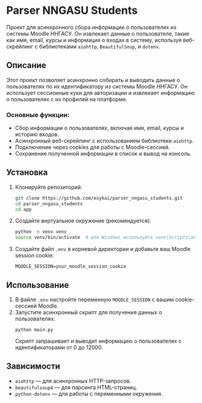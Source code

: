 # Parser NNGASU Students

Проект для асинхронного сбора информации о пользователях из системы Moodle ННГАСУ. Он извлекает данные о пользователе, такие как имя, email, курсы и информация о входах в систему, используя веб-скрейпинг с библиотеками `aiohttp`, `BeautifulSoup`, и `dotenv`.

## Описание

Этот проект позволяет асинхронно собирать и выводить данные о пользователях по их идентификатору из системы Moodle ННГАСУ. Он использует сессионные куки для авторизации и извлекает информацию о пользователях с их профилей на платформе.

### Основные функции:
- Сбор информации о пользователях, включая имя, email, курсы и историю входов.
- Асинхронный веб-скрейпинг с использованием библиотеки `aiohttp`.
- Подключение через cookies для работы с Moodle-сессией.
- Сохранение полученной информации в список и вывод на консоль.

## Установка

1. Клонируйте репозиторий:

   ```bash
   git clone https://github.com/esykai/parser_nngasu_students.git
   cd parser_nngasu_students
   cd app
   ```
   
2. Создайте виртуальное окружение (рекомендуется):

   ```bash
   python -m venv venv
   source venv/bin/activate  # для Windows используйте venv\Scripts\activate
   ```

3. Создайте файл `.env` в корневой директории и добавьте ваш Moodle session cookie:
   ```
   MOODLE_SESSION=your_moodle_session_cookie
   ```

## Использование

1. В файле `.env` настройте переменную `MOODLE_SESSION` с вашим cookie-сессией Moodle.
2. Запустите асинхронный скрипт для получения данных о пользователях:
   ```
   python main.py
   ```
   Скрипт запрашивает и выводит информацию о пользователях с идентификаторами от 0 до 12000.

## Зависимости

- `aiohttp` — для асинхронных HTTP-запросов.
- `beautifulsoup4` — для парсинга HTML-страниц.
- `python-dotenv` — для работы с переменными окружения.